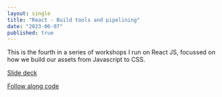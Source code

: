 ```yaml
---
layout: single
title: "React - Build tools and pipelining"
date: "2023-06-07"
published: true
---
```


This is the fourth in a series of workshops I run on React JS, focussed on how we build our assets from Javascript to CSS.

[Slide deck](/workshop-react-4-build-tools-and-pipelining)

[Follow along code](https://github.com/Themitchell/workshop-react-4-build-tools-and-pipelining-project-files)
